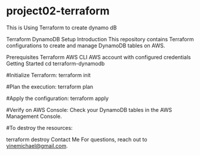 # project02-terraform
This is Using Terraform to create dynamo dB

Terraform DynamoDB Setup
Introduction
This repository contains Terraform configurations to create and manage DynamoDB tables on AWS.

Prerequisites
Terraform
AWS CLI
AWS account with configured credentials
Getting Started
cd terraform-dynamodb

#Initialize Terraform:
terraform init

#Plan the execution:
terraform plan

#Apply the configuration:
terraform apply

#Verify on AWS Console:
Check your DynamoDB tables in the AWS Management Console.

#To destroy the resources:

terraform destroy
Contact Me 
For questions, reach out to yinemichael@gmail.com.
